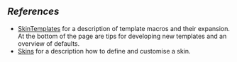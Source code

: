 ## _References_	

* [SkinTemplates](https://[[HOST_SUBDOMAIN]]-80-[[KATACODA_HOST]].environments.katacoda.com/foswiki/SkinTemplates) for a description of template macros and their expansion. At the bottom of the page are tips for developing new templates and an overview of defaults.
* [Skins](https://[[HOST_SUBDOMAIN]]-80-[[KATACODA_HOST]].environments.katacoda.com/foswiki/Skins) for a description how to define and customise a skin.